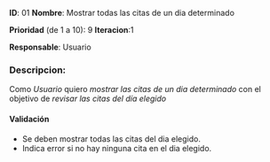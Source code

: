 **ID**: 01 
**Nombre**: Mostrar todas las citas de un dia determinado

**Prioridad** (de 1 a 10): 9 
**Iteracion**:1

**Responsable**: Usuario

### Descripcion:

Como *Usuario* quiero *mostrar las citas de un dia determinado* con el objetivo de *revisar las citas del día elegido*

#### Validación 

* Se deben mostrar todas las citas del dia elegido.
* Indica error si no hay ninguna cita en el dia elegido.